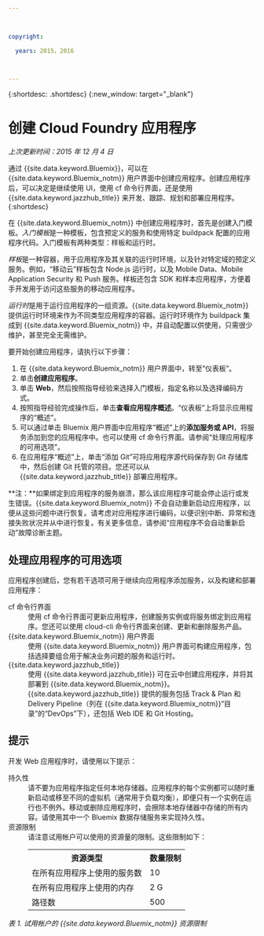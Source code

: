 ```yaml
---

 

copyright:

  years: 2015，2016

 

---
```


{:shortdesc: .shortdesc} 
{:new_window: target="_blank"}

# 创建 Cloud Foundry 应用程序
*上次更新时间：2015 年 12 月 4 日*

通过 {{site.data.keyword.Bluemix}}，可以在 {{site.data.keyword.Bluemix_notm}} 用户界面中创建应用程序。创建应用程序后，可以决定是继续使用 UI，使用 cf 命令行界面，还是使用 {{site.data.keyword.jazzhub_title}} 来开发、跟踪、规划和部署应用程序。{:shortdesc}

在 {{site.data.keyword.Bluemix_notm}} 中创建应用程序时，首先是创建入门模板。*入门模板*是一种模板，包含预定义的服务和使用特定 buildpack 配置的应用程序代码。入门模板有两种类型：样板和运行时。

*样板*是一种容器，用于应用程序及其关联的运行时环境，以及针对特定域的预定义服务。例如，“移动云”样板包含 Node.js 运行时，以及 Mobile Data、Mobile Application Security 和 Push 服务。样板还包含 SDK 和样本应用程序，方便着手开发用于访问这些服务的移动应用程序。

*运行时*是用于运行应用程序的一组资源。{{site.data.keyword.Bluemix_notm}} 提供运行时环境来作为不同类型应用程序的容器。运行时环境作为 buildpack 集成到 {{site.data.keyword.Bluemix_notm}} 中，并自动配置以供使用，只需很少维护，甚至完全无需维护。

要开始创建应用程序，请执行以下步骤：
  1. 在 {{site.data.keyword.Bluemix_notm}} 用户界面中，转至“仪表板”。
  2. 单击**创建应用程序**。
  3. 单击 **Web**，然后按照指导经验来选择入门模板，指定名称以及选择编码方式。
  4. 按照指导经验完成操作后，单击**查看应用程序概述**。“仪表板”上将显示应用程序的“概述”。
  5. 可以通过单击 Bluemix 用户界面中应用程序“概述”上的**添加服务或 API**，将服务添加到您的应用程序中。也可以使用 cf 命令行界面。请参阅“处理应用程序的可用选项”。
  6. 在应用程序“概述”上，单击“添加 Git”可将应用程序源代码保存到 Git 存储库中，然后创建 Git 托管的项目。您还可以从 {{site.data.keyword.jazzhub_title}} 部署应用程序。

**注：**如果绑定到应用程序的服务崩溃，那么该应用程序可能会停止运行或发生错误。{{site.data.keyword.Bluemix_notm}} 不会自动重新启动应用程序，以便从这些问题中进行恢复。请考虑对应用程序进行编码，以便识别中断、异常和连接失败状况并从中进行恢复。有关更多信息，请参阅“应用程序不会自动重新启动”故障诊断主题。

## 处理应用程序的可用选项

应用程序创建后，您有若干选项可用于继续向应用程序添加服务，以及构建和部署应用程序：

<dl><dt>cf 命令行界面</dt>
<dd>使用 cf 命令行界面可更新应用程序，创建服务实例或将服务绑定到应用程序。您还可以使用 cloud-cli 命令行界面来创建、更新和删除服务产品。</dd>
<dt>{{site.data.keyword.Bluemix_notm}} 用户界面</dt>
<dd>使用 {{site.data.keyword.Bluemix_notm}} 用户界面可构建应用程序，包括选择要组合用于解决业务问题的服务和运行时。</dd>
<dt>{{site.data.keyword.jazzhub_title}}</dt>
<dd>使用 {{site.data.keyword.jazzhub_title}} 可在云中创建应用程序，并将其部署到 {{site.data.keyword.Bluemix_notm}}。{{site.data.keyword.jazzhub_title}} 提供的服务包括 Track & Plan 和 Delivery Pipeline（列在 {{site.data.keyword.Bluemix_notm}}“目录”的“DevOps”下），还包括 Web IDE 和 Git Hosting。</dd>
</dl>

## 提示

开发 Web 应用程序时，请使用以下提示：

<dl><dt>持久性</dt>
<dd>请不要为应用程序指定任何本地存储器。应用程序的每个实例都可以随时重新启动或移至不同的虚拟机（通常用于负载均衡），即便只有一个实例在运行也不例外。移动或删除应用程序时，会擦除本地存储器中存储的所有内容。请使用其中一个 Bluemix 数据存储服务来实现持久性。</dd>
<dt>资源限制</dt>
<dd>请注意试用帐户可以使用的资源量的限制。这些限制如下：<table style="width:100%">
  <th>资源类型</th>	<th>数量限制</th>
<tr><td>在所有应用程序上使用的服务数</td> <td>10</td>
<tr><td>在所有应用程序上使用的内存</td> <td>	2 G</td>
<tr><td>路径数</td> <td>500</td>
</table>
</dd></dl>

*表 1. 试用帐户的 {{site.data.keyword.Bluemix_notm}} 资源限制*
